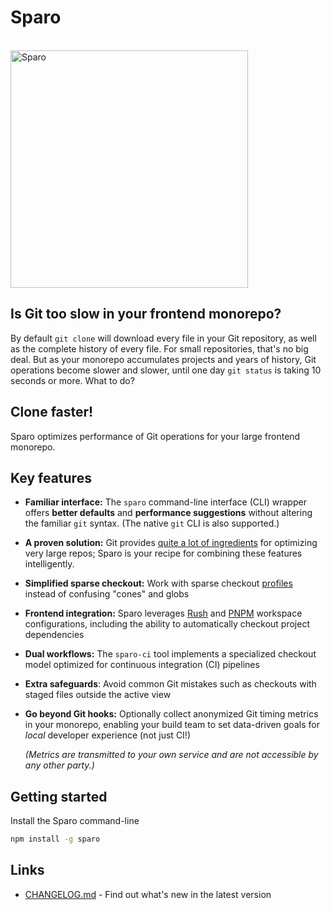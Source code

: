# Sparo

<div>
  <br />
  <a href="https://tiktok.github.io/sparo/">
    <img width="380" src="https://tiktok.github.io/sparo/images/site/sparo-logo.svg" alt="Sparo" />
  </a>
  <p />
</div>

## Is Git too slow in your frontend monorepo?

By default `git clone` will download every file in your Git repository, as well as the complete history of every file. For small repositories, that's no big deal. But as your monorepo accumulates projects and years of history, Git operations become slower and slower, until one day `git status` is taking 10 seconds or more. What to do?

<!-- Text below this line should stay in sync with the website index.md -->
<!-- ------------------------------------------------------------------ -->

## Clone faster!

Sparo optimizes performance of Git operations for your large frontend monorepo.

## Key features

- **Familiar interface:** The `sparo` command-line interface (CLI) wrapper offers **better defaults** and **performance suggestions** without altering the familiar `git` syntax. (The native `git` CLI is also supported.)
- **A proven solution:** Git provides [quite a lot of ingredients](https://tiktok.github.io/sparo/pages/reference/git_optimization/) for optimizing very large repos; Sparo is your recipe for combining these features intelligently.
- **Simplified sparse checkout:** Work with sparse checkout [profiles](https://tiktok.github.io/sparo/pages/guide/sparo_profiles/) instead of confusing "cones" and globs
- **Frontend integration:** Sparo leverages [Rush](https://rushjs.io/) and [PNPM](https://pnpm.io/) workspace configurations, including the ability to automatically checkout project dependencies
- **Dual workflows:** The `sparo-ci` tool implements a specialized checkout model optimized for continuous integration (CI) pipelines
- **Extra safeguards**: Avoid common Git mistakes such as checkouts with staged files outside the active view
- **Go beyond Git hooks:** Optionally collect anonymized Git timing metrics in your monorepo, enabling your build team to set data-driven goals for _local_ developer experience (not just CI!)

  _(Metrics are transmitted to your own service and are not accessible by any other party.)_

<!-- ------------------------------------------------------------------ -->
<!-- Text above this line should stay in sync with the website index.md -->

## Getting started

Install the Sparo command-line
```bash
npm install -g sparo
```

<!-- more to come later -->

## Links

- [CHANGELOG.md](
  https://github.com/tiktok/sparo/blob/main/apps/sparo/CHANGELOG.md) - Find
  out what's new in the latest version
